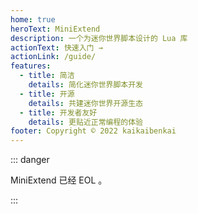 ```yaml
---
home: true
heroText: MiniExtend
description: 一个为迷你世界脚本设计的 Lua 库
actionText: 快速入门 →
actionLink: /guide/
features:
  - title: 简洁
    details: 简化迷你世界脚本开发
  - title: 开源
    details: 共建迷你世界开源生态
  - title: 开发者友好
    details: 更贴近正常编程的体验
footer: Copyright © 2022 kaikaibenkai
---
```




::: danger

MiniExtend 已经 EOL 。

:::